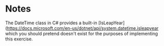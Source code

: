 # Notes

The DateTime class in C# provides a built-in [IsLeapYear](https://docs.microsoft.com/en-us/dotnet/api/system.datetime.isleapyear
which you should pretend doesn't exist for the purposes of implementing this exercise.
